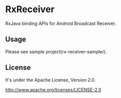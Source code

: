 # RxReceiver

RxJava binding APIs for Android Broadcast Receiver.


## Usage

Please see sample project(rx-receiver-sample/).


## License

It's under the Apache License, Version 2.0.

   http://www.apache.org/licenses/LICENSE-2.0
